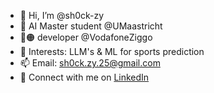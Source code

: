 - 👋 Hi, I’m @sh0ck-zy
- 🤖 AI Master student @UMaastricht
- 🔴🟠 developer @VodafoneZiggo
- 👀 Interests: LLM's & ML for sports prediction
- 📫 Email: sh0ck.zy.25@gmail.com
- 💼 Connect with me on [LinkedIn]([https://www.linkedin.com/in/joao-pereira5/])


<!---
sh0ck-zy/sh0ck-zy is a ✨ special ✨ repository because its `README.md` (this file) appears on your GitHub profile.
You can click the Preview link to take a look at your changes.
--->
